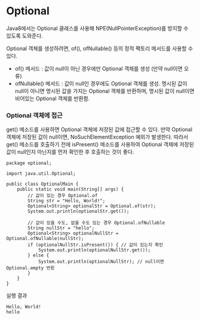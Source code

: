 # Optional
Java8에서는 Optional<T> 클래스를 사용해 NPE(NullPointerException)를 방지할 수 있도록 도와준다. 

Optional 객체를 생성하려면, of(), ofNullable() 등의 정적 팩토리 메서드를 사용할 수 있다.
- of() 메서드 : 값이 null이 아닌 경우에만 Optional 객체를 생성 (만약 null이면 오류)
- ofNullable() 메서드 : 값이 null인 경우에도 Optional 객체를 생성. 명시된 값이 null이 아니면 명시된 값을 가지는 Optional 객체를 반환하며, 명시된 값이 null이면 비어있는 Optional 객체를 반환함.

### Optional 객체에 접근
get() 메소드를 사용하면 Optional 객체에 저장된 값에 접근할 수 있다. 만약 Optional 객체에 저장된 값이 null이면, NoSuchElementException 예외가 발생한다. 따라서 get() 메소드를 호출하기 전에 isPresent() 메소드를 사용하여 Optional 객체에 저장된 값이 null인지 아닌지를 먼저 확인한 후 호출하는 것이 좋다.

```
package optional;

import java.util.Optional;

public class OptionalMain {
    public static void main(String[] args) {
        // 값이 있는 경우 Optional.of
        String str = "Hello, World!";
        Optional<String> optionalStr = Optional.of(str);
        System.out.println(optionalStr.get());

        // 값이 있을 수도, 없을 수도 있는 경우 Optional.ofNullable
        String nullStr = "hello"; 
        Optional<String> optionalNullStr = Optional.ofNullable(nullStr);
        if (optionalNullStr.isPresent()) { // 값이 있는지 확인
            System.out.println(optionalNullStr.get()); 
        } else {
            System.out.println(optionalNullStr); // null이면 Optional.empty 반횐
        }
    }
}
```
실행 결과
```
Hello, World!
hello
```
